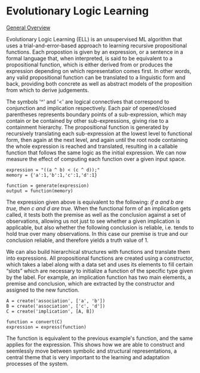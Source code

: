 # Evolutionary Logic Learning

[General Overview](https://signifiedorigins.wordpress.com/2018/06/03/1024/)

Evolutionary Logic Learning (ELL) is an unsupervised ML algorithm that uses a trial-and-error-based approach to learning recursive propositional functions. Each propostion is given by an expression, or a sentence in a formal language that, when interpreted, is said to be equivalent to a propositional function, which is either derived from or produces the expression depending on which representation comes first. In other words, any valid propositional function can be translated to a linguistic form and back, providing both concrete as well as abstract models of the proposition from which to derive judgements.

The symbols '^' and '<' are logical connectives that correspond to conjunction and implication respectively. Each pair of opened/closed parentheses represents boundary points of a sub-expression, which may contain or be contained by other sub-expressions, giving rise to  a containment hierarchy. The propositional function is generated by recursively translating each sub-expression at the lowest level to functional form, then again at the next level, and again until the root node containing the whole expression is reached and translated, resulting in a callable function that follows the same logic as the initial expression. We can now measure the effect of computing each function over a given input space. 


    expression = "((a ^ b) < (c ^ d));" 
    memory = {'a':1,'b':1,'c':1,'d':1}
    
    function = generate(expression)
    output = function(memory)
    
The expression given above is equivalent to the following: *if a and b are true, then c and d are true.* When the functional form of an implication gets called, it tests both the premise as well as the conclusion against a set of observations, allowing us not just to see whether a given implication is applicable, but also whether the following conclusion is reliable, i.e. tends to hold true over many observations. In this case our premise is true and our conclusion reliable, and therefore yields a truth value of 1.

We can also build hierarchical structures with functions and translate them into expressions. All propositional functions are created using a constructor, which takes a label along with a data set and uses its elements to fill certain “slots” which are necessary to initialize a function of the specific type given by the label. For example, an implication function has two main elements, a premise and conclusion, which are extracted by the constructor and assigned to the new function. 

    A = create('association', ['a', 'b'])
    B = create('association', ['c', 'd'])
    C = create('implication', [A, B])

    function = convert(C)
    expression = express(function)

The function is equivalent to the previous example's function, and the same applies for the expression. This shows how we are able to construct and seemlessly move between symbolic and structural representations, a central theme that is very important to the learning and adaptation processes of the system.
